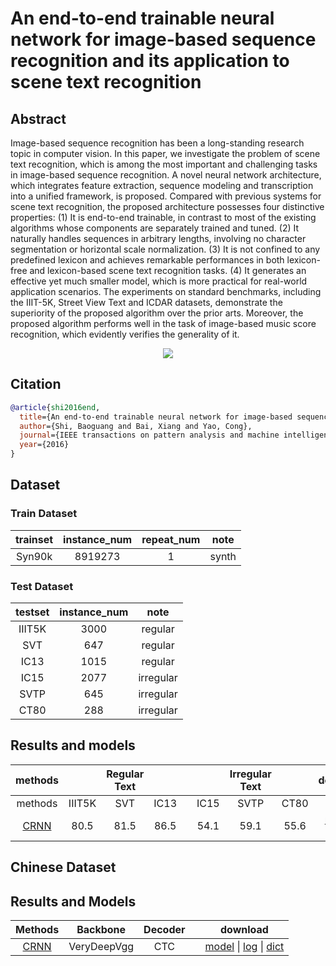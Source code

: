 # An end-to-end trainable neural network for image-based sequence recognition and its application to scene text recognition

## Abstract

<!-- [ABSTRACT] -->
Image-based sequence recognition has been a long-standing research topic in computer vision. In this paper, we investigate the problem of scene text recognition, which is among the most important and challenging tasks in image-based sequence recognition. A novel neural network architecture, which integrates feature extraction, sequence modeling and transcription into a unified framework, is proposed. Compared with previous systems for scene text recognition, the proposed architecture possesses four distinctive properties: (1) It is end-to-end trainable, in contrast to most of the existing algorithms whose components are separately trained and tuned. (2) It naturally handles sequences in arbitrary lengths, involving no character segmentation or horizontal scale normalization. (3) It is not confined to any predefined lexicon and achieves remarkable performances in both lexicon-free and lexicon-based scene text recognition tasks. (4) It generates an effective yet much smaller model, which is more practical for real-world application scenarios. The experiments on standard benchmarks, including the IIIT-5K, Street View Text and ICDAR datasets, demonstrate the superiority of the proposed algorithm over the prior arts. Moreover, the proposed algorithm performs well in the task of image-based music score recognition, which evidently verifies the generality of it.

<!-- [IMAGE] -->
<div align=center>
<img src="https://user-images.githubusercontent.com/22607038/142797788-6b1cd78d-1dd6-4e02-be32-3dbd257c4992.png"/>
</div>

## Citation

<!-- [ALGORITHM] -->

```bibtex
@article{shi2016end,
  title={An end-to-end trainable neural network for image-based sequence recognition and its application to scene text recognition},
  author={Shi, Baoguang and Bai, Xiang and Yao, Cong},
  journal={IEEE transactions on pattern analysis and machine intelligence},
  year={2016}
}
```

## Dataset

### Train Dataset

| trainset | instance_num | repeat_num | note  |
| :------: | :----------: | :--------: | :---: |
|  Syn90k  |   8919273    |     1      | synth |

### Test Dataset

| testset | instance_num |  note   |
| :-----: | :----------: | :-----: |
| IIIT5K  |     3000     | regular |
|   SVT   |     647      | regular |
|  IC13   |     1015     | regular |
|  IC15   |     2077     |irregular|
|  SVTP   |     645      |irregular|
|  CT80   |     288      |irregular|

## Results and models

|                         methods                          |        | Regular Text |      |     |      | Irregular Text |      |                                                                                    download                                                                                    |
| :------------------------------------------------------: | :----: | :----------: | :--: | :-: | :--: | :------------: | :--: | :----------------------------------------------------------------------------------------------------------------------------------------------------------------------------: |
|                         methods                          | IIIT5K |     SVT      | IC13 |     | IC15 |      SVTP      | CT80 |
| [CRNN](/configs/textrecog/crnn/crnn_academic_dataset.py) |  80.5  |     81.5     | 86.5 |     |  54.1   |       59.1        |  55.6   | [model](https://download.openmmlab.com/mmocr/textrecog/crnn/crnn_academic-a723a1c5.pth) \| [log](https://download.openmmlab.com/mmocr/textrecog/crnn/20210326_111035.log.json) |

## Chinese Dataset

## Results and Models

|Methods|  Backbone   |  Decoder || download |
| :-----: | :------: | :-------: | :-------: | :---: |
| [CRNN](/configs/textrecog/crnn/crnn_chinese_dataset.py)  | VeryDeepVgg |  CTC ||  [model](https://download.openmmlab.com/mmocr/textrecog/crnn/crnn_chineseocr_20210526-dce9c433.pth) \| [log](https://download.openmmlab.com/mmocr/textrecog/crnn/crnn_chineseocr_20210526-dce9c433.log) \| [dict](https://download.openmmlab.com/mmocr/textrecog/crnn/dict_printed_chinese_english_digits.txt)  |
